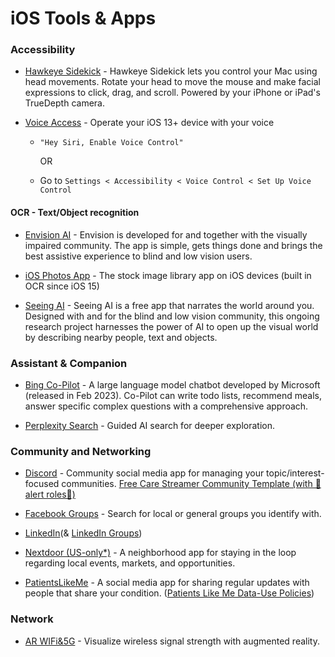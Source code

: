 # iOS Tools & Apps



### Accessibility

* [Hawkeye Sidekick](https://apps.apple.com/us/app/hawkeye-sidekick/id1492668756) - Hawkeye Sidekick lets you control your Mac using head movements. Rotate your head to move the mouse and make facial expressions to click, drag, and scroll. Powered by your iPhone or iPad's TrueDepth camera.

* [Voice Access](https://support.apple.com/en-us/111778) - Operate your iOS 13+ device with your voice 
  - ```"Hey Siri, Enable Voice Control"``` 

    OR 

  - Go to ```Settings < Accessibility < Voice Control < Set Up Voice Control```

#### OCR - Text/Object recognition

* [Envision AI](https://apps.apple.com/us/app/envision-ai/id1268632314) - Envision is developed for and together with the visually impaired community. The app is simple, gets things done and brings the best assistive experience to blind and low vision users.

* [iOS Photos App](https://support.apple.com/photos) - The stock image library app on iOS devices (built in OCR since iOS 15)

* [Seeing AI](https://apps.apple.com/us/app/seeing-ai/id999062298) - Seeing AI is a free app that narrates the world around you. Designed with and for the blind and low vision community, this ongoing research project harnesses the power of AI to open up the visual world by describing nearby people, text and objects.

### Assistant & Companion

* [Bing Co-Pilot](https://apps.apple.com/us/app/microsoft-copilot/id6472538445) - A large language model chatbot developed by Microsoft (released in Feb 2023). Co-Pilot can write todo lists, recommend meals, answer specific complex questions with a comprehensive approach.

* [Perplexity Search](https://apps.apple.com/us/app/perplexity-ask-anything/id1668000334) - Guided AI search for deeper exploration. 

### Community and Networking

* [Discord](https://apps.apple.com/us/app/discord-chat-talk-hangout/id985746746) - Community social media app for managing your topic/interest-focused communities. [Free Care Streamer Community Template (with 🔔alert roles🔔)](https://medium.com/@faulknerfellowship/care-stream-discord-template-community-roles-command-setup-bdefb118e263)

* [Facebook Groups](https://www.facebook.com/groups/) - Search for local or general groups you identify with.

* [LinkedIn](https://www.linkedin.com/signup)(& [LinkedIn Groups](https://www.linkedin.com/help/linkedin/answer/a544795/finding-and-joining-a-linkedin-group?lang=en))

* [Nextdoor (US-only*)](https://apps.apple.com/us/app/nextdoor-neighborhood-network/id640360962) - A neighborhood app for staying in the loop regarding local events, markets, and opportunities.

* [PatientsLikeMe](https://apps.apple.com/in/app/patientslikeme/id1237832232) - A social media app for sharing regular updates with people that share your condition. ([Patients Like Me Data-Use Policies](https://blog.patientslikeme.com/health-conditions/als/what-data-do-we-sell-a-continued-discussion-about-data-scraping/))

### Network
* [AR WIFi&5G](https://apps.apple.com/us/app/ar-wifi-5g/id1556085228) - Visualize wireless signal strength with augmented reality.